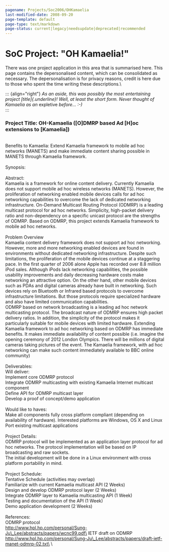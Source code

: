 ```yaml
---
pagename: Projects/Soc2006/OHKamaelia
last-modified-date: 2008-09-20
page-template: default
page-type: text/markdown
page-status: current|legacy|needsupdate|deprecated|recommended
---
```

SoC Project: \"OH Kamaelia!\"
=============================

There was one project application in this area that is summarised here.
This page contains the depersonalised content, which can be consolidated
as necessary. The depersonalisation is for privacy reasons, credit is
here due to those who spent the time writing these descriptions.\

::: {align="right"}
*As an aside, this was possibly the most entertaining project
[title]{.underline}! Well, at least the short form. Never thought of
Kamaelia as an* expletive *before\... :-)*\
:::

### Project Title: OH-Kamaelia (\[O\]DMRP based Ad \[H\]oc extensions to \[Kamaelia\])

\
Benefits to Kamaelia: Extend Kamaelia framework to mobile ad hoc
networks (MANETS) and make immediate content sharing possible in MANETS
through Kamaelia framework.\
\
Synopsis:\
\
Abstract:\
Kamaelia is a framework for online content delivery. Currently Kamaelia
does not support mobile ad hoc wireless networks (MANETS). However, the
proliferation of networking enabled mobile devices calls for ad hoc
networking capabilities to overcome the lack of dedicated networking
infrastructure. On-Demand Multicast Routing Protocol (ODMRP) is a
leading multicast protocol for ad hoc networks. Simplicity, high-packet
delivery ratio and non-dependency on a specific unicast protocol are the
strengths of ODMRP. Based on ODMRP, this project extends Kamaelia
framework to mobile ad hoc networks.\
\
Problem Overview\
Kamaelia content delivery framework does not support ad hoc networking.
However, more and more networking enabled devices are found in
environments without dedicated networking infrastructure. Despite such
limitations, the proliferation of the mobile devices continue at a
staggering pace. In the first quarter of 2006 alone Apple has recorded
over 8.8 million iPod sales. Although iPods lack networking
capabilities, the possible usability improvements and daily decreasing
hardware costs make networking an attractive option. On the other hand,
other mobile devices such as PDAs and digital cameras already have built
in networking. Such devices rely on Bluetooth or Infrared based
protocols to overcome infrastructure limitations. But those protocols
require specialized hardware and also have limited communication
capabilities.\
ODMRP based on network broadcasting is a leading ad hoc network
multicasting protocol. The broadcast nature of ODMRP ensures high packet
delivery ratios. In addition, the simplicity of the protocol makes it
particularly suitable for mobile devices with limited hardware.
Extending Kamaelia framework to ad hoc networking based on ODMRP has
immediate benefits. It makes immediate availability of content possible
(i.e. imagine the opening ceremony of 2012 London Olympics. There will
be millions of digital cameras taking pictures of the event. The
Kamaelia framework, with ad hoc networking can make such content
immediately available to BBC online community)\
\
Deliverables:\
Will deliver:\
Implement core ODMRP protocol\
Integrate ODMRP multicasting with existing Kamaelia Internet multicast
component\
Define API for ODMRP multicast layer\
Develop a proof of concept/demo application\
\
Would like to haves:\
Make all components fully cross platform compliant (depending on
availability of hardware). Interested platforms are Windows, OS X and
Linux\
Port existing multicast applications\
\
Project Details:\
ODMRP protocol will be implemented as an application layer protocol for
ad hoc networks. The protocol implementation will be based on IP
broadcasting and raw sockets.\
The initial development will be done in a Linux environment with cross
platform portability in mind.\
\
Project Schedule:\
Tentative Schedule (activities may overlap)\
Familiarize with current Kamaelia multicast API (2 Weeks)\
Design and develop ODMRP protocol layer (2 Weeks)\
Integrate ODMRP layer to Kamaelia multicasting API (1 Week)\
Testing and documentation of the API (1 Week)\
Demo application development (2 Weeks)\
\
References:\
ODMRP protocol\
http://www.hpl.hp.com/personal/Sung-Ju\_Lee/abstracts/papers/wcnc99.pdf\
IETF draft on ODMRP\
http://www.hpl.hp.com/personal/Sung-Ju\_Lee/abstracts/papers/draft-ietf-manet-odmrp-02.txt\
\
